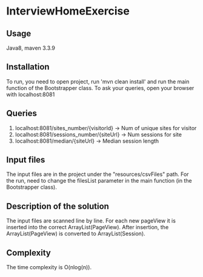 # InterviewHomeExercise

## Usage
Java8, maven 3.3.9

## Installation
To run, you need to open project, run 'mvn clean install' and run the main function of the Bootstrapper class.
To ask your queries, open your browser with localhost:8081

## Queries
1. localhost:8081/sites_number/{visitorId}  -> Num of unique sites for visitor
2. localhost:8081/sessions_number/{siteUrl} -> Num sessions for site
3. localhost:8081/median/{siteUrl}          -> Median session length

## Input files
The input files are in the project under the "resources/csvFiles" path. For the run, need to change the filesList parameter in the main function (in the Bootstrapper class).

## Description of the solution
The input files are scanned line by line. 
For each new pageView it is inserted into the correct ArrayList(PageView).
After insertion, the ArrayList(PageView) is converted to ArrayList(Session).
  
## Complexity
The time complexity is O(nlog(n)).
